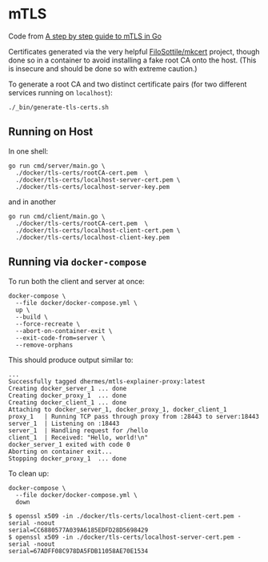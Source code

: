 # mTLS

Code from [A step by step guide to mTLS in Go][1]

Certificates generated via the very helpful [FiloSottile/mkcert][2]
project, though done so in a container to avoid installing a fake root CA
onto the host. (This is insecure and should be done so with extreme caution.)

To generate a root CA and two distinct certificate pairs (for two different
services running on `localhost`):

```
./_bin/generate-tls-certs.sh
```

## Running on Host

In one shell:

```
go run cmd/server/main.go \
  ./docker/tls-certs/rootCA-cert.pem  \
  ./docker/tls-certs/localhost-server-cert.pem \
  ./docker/tls-certs/localhost-server-key.pem
```

and in another

```
go run cmd/client/main.go \
  ./docker/tls-certs/rootCA-cert.pem  \
  ./docker/tls-certs/localhost-client-cert.pem \
  ./docker/tls-certs/localhost-client-key.pem
```

## Running via `docker-compose`

To run both the client and server at once:

```
docker-compose \
  --file docker/docker-compose.yml \
  up \
  --build \
  --force-recreate \
  --abort-on-container-exit \
  --exit-code-from=server \
  --remove-orphans
```

This should produce output similar to:

```
...
Successfully tagged dhermes/mtls-explainer-proxy:latest
Creating docker_server_1 ... done
Creating docker_proxy_1  ... done
Creating docker_client_1 ... done
Attaching to docker_server_1, docker_proxy_1, docker_client_1
proxy_1   | Running TCP pass through proxy from :28443 to server:18443
server_1  | Listening on :18443
server_1  | Handling request for /hello
client_1  | Received: "Hello, world!\n"
docker_server_1 exited with code 0
Aborting on container exit...
Stopping docker_proxy_1  ... done
```

To clean up:

```
docker-compose \
  --file docker/docker-compose.yml \
  down
```

[1]: https://venilnoronha.io/a-step-by-step-guide-to-mtls-in-go
[2]: https://github.com/FiloSottile/mkcert



```
$ openssl x509 -in ./docker/tls-certs/localhost-client-cert.pem -serial -noout
serial=CC6880577A039A6185EDFD28D5698429
$ openssl x509 -in ./docker/tls-certs/localhost-server-cert.pem -serial -noout
serial=67ADFF08C978DA5FDB11058AE70E1534
```

